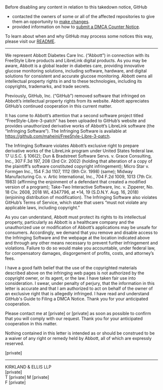 Before disabling any content in relation to this takedown notice, GitHub
- contacted the owners of some or all of the affected repositories to give them an opportunity to [make changes](https://docs.github.com/en/github/site-policy/dmca-takedown-policy#a-how-does-this-actually-work).
- provided information on how to [submit a DMCA Counter Notice](https://docs.github.com/en/articles/guide-to-submitting-a-dmca-counter-notice).

To learn about when and why GitHub may process some notices this way, please visit our [README](https://github.com/github/dmca/blob/master/README.md#anatomy-of-a-takedown-notice).

---

We represent Abbott Diabetes Care Inc. (“Abbott”) in connection with its FreeStyle Libre products and LibreLink digital products.  As you may be aware, Abbott is a global leader in diabetes care, providing innovative glucose monitoring solutions, including software, hardware, and digital solutions for consistent and accurate glucose monitoring.  Abbott owns all intellectual property rights in and to these technologies, including its copyrights, trademarks, and trade secrets. 

 

Previously, GitHub, Inc. (“GitHub”) removed software that infringed on Abbott’s intellectual property rights from its website.  Abbott appreciates GitHub’s continued cooperation in this current matter.

It has come to Abbott’s attention that a second software project titled “FreeStyle-Libre-3-patch” has been uploaded to GitHub’s website and provides unauthorized derivative works of Abbott’s LibreLink software (the “Infringing Software”).  The Infringing Software is available at https://github.com/maheini/FreeStyle-Libre-3-patch.

 

The Infringing Software violates Abbott’s exclusive right to prepare derivative works of the LibreLink program under United States federal law.  17 U.S.C. § 106(2); Dun & Bradstreet Software Servs. v. Grace Consulting, Inc., 307 F.3d 197, 208 (3rd Cir. 2002) (holding that alteration of a copy of the plaintiff’s software constituted copyright infringement); Micro Star v. Formgen Inc., 154 F.3d 1107, 1112 (9th Cir. 1998) (same); Midway Manufacturing Co. v. Artic International, Inc., 704 F.2d 1009, 1013 (7th Cir. 1983) (affirming the enjoinment of a defendant that created a modified version of a program); Take-Two Interactive Software, Inc. v. Zipperer, No. 18 Civ. 2608, 2018 WL 4347796, at *14, 19 (S.D.N.Y. Aug. 16, 2018) (enjoining distribution of modification).  The Infringing Software also violates GitHub’s Terms of Service, which state that users “must not violate any applicable laws, including copyright.”

As you can understand, Abbott must protect its rights to its intellectual property, particularly as Abbott is a healthcare company and the unauthorized use or modification of Abbott’s applications may be unsafe for consumers.  Accordingly, we demand that you remove and disable access to the Infringing Software and the webpage at the location indicated above and through any other means necessary to prevent further infringement and violations.  Failure to do so would make you accountable, under federal law, for compensatory damages, disgorgement of profits, costs, and attorney’s fees.

 

I have a good faith belief that the use of the copyrighted materials described above on the infringing web pages is not authorized by the copyright owner, or its agent, or the law.  I have taken fair use into consideration.  I swear, under penalty of perjury, that the information in this letter is accurate and that I am authorized to act on behalf of the owner of an exclusive right that is allegedly infringed.  I have read and understand GitHub's Guide to Filing a DMCA Notice.  Thank you for your anticipated cooperation.

 

Please contact me at [private] or [private] as soon as possible to confirm that you will comply with our request.  Thank you for your anticipated cooperation in this matter.

 

Nothing contained in this letter is intended as or should be construed to be a waiver of any right or remedy held by Abbott, all of which are expressly reserved.

 

 

[private]  

----------------------------------------

KIRKLAND & ELLIS LLP  
[private]  
T [private] M [private]  
F [private]  
